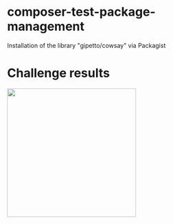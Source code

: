 # composer-test-package-management
Installation of the library "gipetto/cowsay" via Packagist

<h1>Challenge results</h1>
<img src="https://github.com/alekmik/composer-test-package-management/assets/90455479/6f875bba-b6cb-438b-8286-e5805673ef1c" width="300px">
